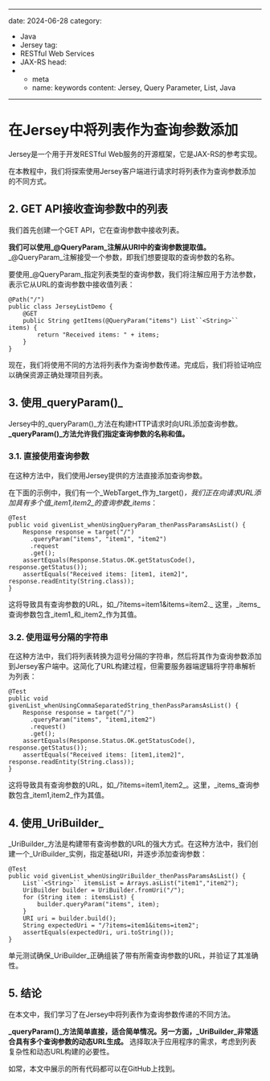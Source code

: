 ---
date: 2024-06-28
category:
  - Java
  - Jersey
tag:
  - RESTful Web Services
  - JAX-RS
head:
  - - meta
    - name: keywords
      content: Jersey, Query Parameter, List, Java
------
# 在Jersey中将列表作为查询参数添加

Jersey是一个用于开发RESTful Web服务的开源框架，它是JAX-RS的参考实现。

在本教程中，我们将探索使用Jersey客户端进行请求时将列表作为查询参数添加的不同方式。

## 2. GET API接收查询参数中的列表

我们首先创建一个GET API，它在查询参数中接收列表。

**我们可以使用_@QueryParam_注解从URI中的查询参数提取值。** _@QueryParam_注解接受一个参数，即我们想要提取的查询参数的名称。

要使用_@QueryParam_指定列表类型的查询参数，我们将注解应用于方法参数，表示它从URL的查询参数中接收值列表：

```
@Path("/")
public class JerseyListDemo {
    @GET
    public String getItems(@QueryParam("items") List``<String>`` items) {
        return "Received items: " + items;
    }
}
```

现在，我们将使用不同的方法将列表作为查询参数传递。完成后，我们将验证响应以确保资源正确处理项目列表。

## 3. 使用_queryParam()_

Jersey中的_queryParam()_方法在构建HTTP请求时向URL添加查询参数。**_queryParam()_方法允许我们指定查询参数的名称和值。**

### 3.1. 直接使用查询参数

在这种方法中，我们使用Jersey提供的方法直接添加查询参数。

在下面的示例中，我们有一个_WebTarget_作为_target()_，我们正在向请求URL添加具有多个值_item1,item2_的查询参数_items_：

```
@Test
public void givenList_whenUsingQueryParam_thenPassParamsAsList() {
    Response response = target("/")
      .queryParam("items", "item1", "item2")
      .request
      .get();
    assertEquals(Response.Status.OK.getStatusCode(), response.getStatus());
    assertEquals("Received items: [item1, item2]", response.readEntity(String.class));
}
```

这将导致具有查询参数的URL，如_/?items=item1&items=item2._ 这里，_items_查询参数包含_item1_和_item2_作为其值。

### 3.2. 使用逗号分隔的字符串

在这种方法中，我们将列表转换为逗号分隔的字符串，然后将其作为查询参数添加到Jersey客户端中。这简化了URL构建过程，但需要服务器端逻辑将字符串解析为列表：

```
@Test
public void givenList_whenUsingCommaSeparatedString_thenPassParamsAsList() {
    Response response = target("/")
      .queryParam("items", "item1,item2")
      .request()
      .get();
    assertEquals(Response.Status.OK.getStatusCode(), response.getStatus());
    assertEquals("Received items: [item1,item2]", response.readEntity(String.class));
}
```

这将导致具有查询参数的URL，如_/?items=item1,item2_。这里，_items_查询参数包含_item1,item2_作为其值。

## 4. 使用_UriBuilder_

_UriBuilder_方法是构建带有查询参数的URL的强大方式。在这种方法中，我们创建一个_UriBuilder_实例，指定基础URI，并逐步添加查询参数：

```
@Test
public void givenList_whenUsingUriBuilder_thenPassParamsAsList() {
    List``<String>`` itemsList = Arrays.asList("item1","item2");
    UriBuilder builder = UriBuilder.fromUri("/");
    for (String item : itemsList) {
        builder.queryParam("items", item);
    }
    URI uri = builder.build();
    String expectedUri = "/?items=item1&items=item2";
    assertEquals(expectedUri, uri.toString());
}
```

单元测试确保_UriBuilder_正确组装了带有所需查询参数的URL，并验证了其准确性。

## 5. 结论

在本文中，我们学习了在Jersey中将列表作为查询参数传递的不同方法。

**_queryParam()_方法简单直接，适合简单情况。另一方面，_UriBuilder_非常适合具有多个查询参数的动态URL生成。** 选择取决于应用程序的需求，考虑到列表复杂性和动态URL构建的必要性。

如常，本文中展示的所有代码都可以在GitHub上找到。